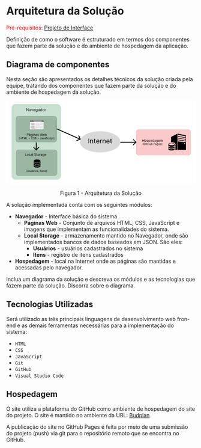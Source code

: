 # Arquitetura da Solução

<span style="color:red">Pré-requisitos: <a href="3-Projeto de Interface.md"> Projeto de Interface</a></span>

Definição de como o software é estruturado em termos dos componentes que fazem parte da solução e do ambiente de hospedagem da aplicação.

## Diagrama de componentes

Nesta seção são apresentados os detalhes técnicos da solução criada pela equipe, tratando dos componentes que fazem parte da solução e do ambiente de hospedagem da solução.

![Diagrama de Componentes](img/arquitetura-da-solução.png)
<center>Figura 1 - Arquitetura da Solução</center>

A solução implementada conta com os seguintes módulos:
- **Navegador** - Interface básica do sistema  
  - **Páginas Web** - Conjunto de arquivos HTML, CSS, JavaScript e imagens que implementam as funcionalidades do sistema.
   - **Local Storage** - armazenamento mantido no Navegador, onde são implementados bancos de dados baseados em JSON. São eles: 
     - **Usuários** - usuários cadastrados no sistema
     - **Itens** - registro de itens cadastrados
 - **Hospedagem** - local na Internet onde as páginas são mantidas e acessadas pelo navegador. 


Inclua um diagrama da solução e descreva os módulos e as tecnologias que fazem parte da solução. Discorra sobre o diagrama.

## Tecnologias Utilizadas
Será utilizado as três principais linguagens de desenvolvimento web fron-end e as demais ferramentas necessárias para a implementação do sistema:
  - `HTML`
  - `CSS`
  - `JavaScript`
  - `Git`
  - `GitHub`
  - `Visual Studio Code`

## Hospedagem

O site utiliza a plataforma do GitHub como ambiente de hospedagem do site do projeto. O site é mantido no ambiente da URL: [Budplan](https://icei-puc-minas-pmv-ads.github.io/pmv-ads-2022-2-e1-proj-web-t7-planejamento-orcamentario/)

A publicação do site no GitHub Pages é feita por meio de uma submissão do projeto (push) via git para o repositório remoto que se encontra no GitHub.
